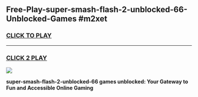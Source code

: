 
## Free-Play-super-smash-flash-2-unblocked-66-Unblocked-Games #m2xet
<h3>
<a href="https://news.freeplayer.one?title=super-smash-flash-2-unblocked-66&ref=8M">CLICK TO PLAY</a></h3>
<hr>

<h3>
<a href="https://news.freeplayer.one?title=super-smash-flash-2-unblocked-66&ref=8M">CLICK 2 PLAY</a>
  
</h3>

<a href="https://news.freeplayer.one?title=super-smash-flash-2-unblocked-66&ref=8M"><img src="https://clearcache.store/games.png"></a>


**super-smash-flash-2-unblocked-66 games unblocked: Your Gateway to Fun and Accessible Online Gaming**
